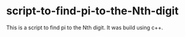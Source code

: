 # script-to-find-pi-to-the-Nth-digit

This is a script to find pi to the Nth digit. It was build using c++.

